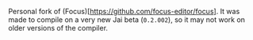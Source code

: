 Personal fork of (Focus)[https://github.com/focus-editor/focus].
It was made to compile on a very new Jai beta (`0.2.002`), so it may not work on older versions of the compiler.
